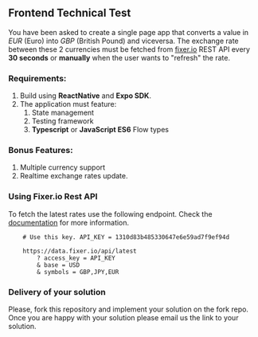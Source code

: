 ## Frontend Technical Test

You have been asked to create a single page app that converts a value in *EUR* (Euro) into *GBP* (British Pound) and viceversa. The exchange rate between these 2 currencies must be fetched from [fixer.io](https://fixer.io/documentation) REST API every **30 seconds** or **manually** when the user wants to "refresh" the rate.		    
	    
### Requirements:

1. Build using **ReactNative** and **Expo SDK**.
2. The application must feature: 
    1. State management
    2. Testing framework
    3. **Typescript** or **JavaScript ES6** Flow types

### Bonus Features:

1. Multiple currency support
2. Realtime exchange rates update.

### Using Fixer.io Rest API

To fetch the latest rates use the following endpoint. Check the [documentation](https://fixer.io/documentation) for more information.

		# Use this key. API_KEY = 1310d83b485330647e6e59ad7f9ef94d
		
		https://data.fixer.io/api/latest
		    ? access_key = API_KEY
		    & base = USD
		    & symbols = GBP,JPY,EUR
		    
### Delivery of your solution

Please, fork this repository and implement your solution on the fork repo. Once you are happy with your solution please email us the link to your solution. 
